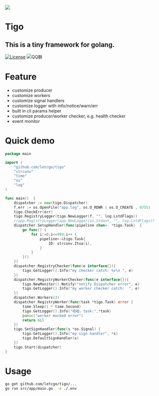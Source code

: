 ![](http://ww1.sinaimg.cn/large/7c998145ly1fte3roqfhij205k05k3yb.jpg)



# Tigo
## This is a tiny framework for golang.


[![License](https://img.shields.io/:license-apache%202-blue.svg)](https://opensource.org/licenses/Apache-2.0) 
![QQ群](https://img.shields.io/:QQ%E7%BE%A4-828486848-blue.svg)

# Feature
- customize producer
- customize workers
- customize signal handlers
- customize logger with info/notice/warn/err
- built in cli params helper
- customize producer/worker checker, e.g. health checker
- event monitor

# Quick demo

```go
package main

import (
	"github.com/letcgo/tigo"
	"strconv"
	"time"
	"os"
	"log"
)

func main()  {
	dispatcher := new(tigo.Dispatcher)
	f,err := os.OpenFile("app.log", os.O_RDWR | os.O_CREATE , 0755)
	tigo.CheckErr(err)
	tigo.RegistryLogger(tigo.NewLogger(f, "", log.LstdFlags))
	//app.RegistryLogger(app.NewLogger(os.Stdout, "", log.LstdFlags))
	dispatcher.SetupHandler(func(pipeline chan<- *tigo.Task)  {
		go func() {
			for i:=0;i<=999;i++ {
				pipeline<-&tigo.Task{
					ID: strconv.Itoa(i),
				}
			}
		}()
	})
	dispatcher.RegistryChecker(func(e interface{}){
		tigo.GetLogger().Info("my checker catch: %v\n ", e)
	})
	dispatcher.RegistryWorkerChecker(func(e interface{}){
		tigo.NewMonitor().Notify("notify Dispatcher error", e)
		tigo.GetLogger().Info("my worker checker catch:  ", e)
	})
	dispatcher.Workers(3)
	dispatcher.RegistryWorker(func(task *tigo.Task) error {
		time.Sleep(1 * time.Second)
		tigo.GetLogger().Info("哈哈，task:",*task)
		panic("worker mocked error")
		return nil
	})
	tigo.SetSignHandler(func(s *os.Signal) {
		tigo.GetLogger().Info("my sign handler", *s)
		tigo.DefaultSignHandler(s)
	})
	tigo.Start(dispatcher)
}
```


# Usage
```bash
go get github.com/letcgo/tigo/...
go run src/app/main.go  -e ./.env
```

